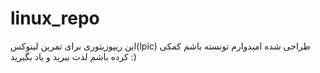 # linux_repo
این ریپوزیتوری برای تمرین لینوکس(lpic) طراحی شده
امیدوارم تونسته باشم کمکی کرده باشم 
لذت ببرید و یاد بگیرید :)
